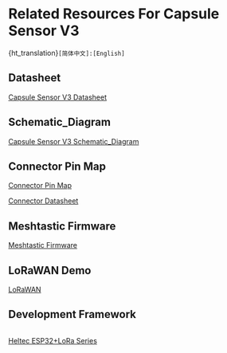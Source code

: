 # Related Resources For Capsule Sensor V3

{ht_translation}`[简体中文]:[English]`

## Datasheet
[Capsule Sensor V3 Datasheet](https://resource.heltec.cn/download/Heltec%20Capsule%20Sensor%20V3/CapSule%20Sensor%20V3.pdf)
## Schematic_Diagram
[Capsule Sensor V3 Schematic_Diagram](https://resource.heltec.cn/download/Heltec%20Capsule%20Sensor%20V3/Capsule_Main_Esp32_Schematic_Diagram.pdf)
## Connector Pin Map
[Connector Pin Map](https://resource.heltec.cn/download/Heltec%20Capsule%20Sensor%20V3/capsule-connector.webp)

[Connector Datasheet](https://resource.heltec.cn/download/Heltec%20Capsule%20Sensor%20V3)
## Meshtastic Firmware
[Meshtastic Firmware](https://resource.heltec.cn/download/Heltec%20Capsule%20Sensor%20V3/firmware.bin)
## LoRaWAN  Demo
[LoRaWAN](https://docs.heltec.org/en/node/esp32/lorawan/index.html)

## Development Framework
```{Note} Please use the WirelessBoot branch.
```

[Heltec ESP32+LoRa Series](https://docs.heltec.org/en/node/esp32/wireless_boot/quick_start.html#directly-upgrade-and-debug-devices-in-the-ide)

